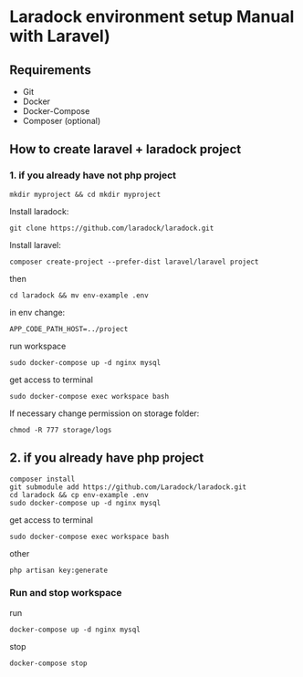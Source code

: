 # Laradock environment setup Manual  with Laravel) 

##  Requirements
- Git
- Docker
- Docker-Compose
- Composer (optional)

##  How to create laravel + laradock project 
### 1. if you already have not php project

    mkdir myproject && cd mkdir myproject

Install laradock:

    git clone https://github.com/laradock/laradock.git

Install laravel:

    composer create-project --prefer-dist laravel/laravel project

then

    cd laradock && mv env-example .env

in env change:

    APP_CODE_PATH_HOST=../project

run workspace

    sudo docker-compose up -d nginx mysql 

get access to terminal

    sudo docker-compose exec workspace bash


If necessary change permission on storage folder:

    chmod -R 777 storage/logs




##  2. if you already have php project

    composer install
    git submodule add https://github.com/Laradock/laradock.git
    cd laradock && cp env-example .env
    sudo docker-compose up -d nginx mysql 
get access to terminal

    sudo docker-compose exec workspace bash
    
other

    php artisan key:generate
    

### Run and stop workspace 

run

    docker-compose up -d nginx mysql
    
stop

    docker-compose stop  

